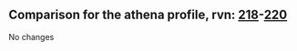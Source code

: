 ## Comparison for the athena profile, rvn: [218](https://github.com/PRO100KatYT/FortniteProfileRevisions/tree/main/profiles/athena/218%20athena.json)-[220](https://github.com/PRO100KatYT/FortniteProfileRevisions/tree/main/profiles/athena/220%20athena.json)

No changes
